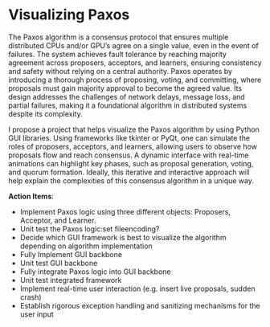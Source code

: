 # Visualizing Paxos

The Paxos algorithm is a consensus protocol that ensures multiple distributed CPUs and/or GPU’s agree on a single value, even in the event of failures. The system achieves fault tolerance by reaching majority agreement across proposers, acceptors, and learners, ensuring consistency and safety without relying on a central authority. Paxos operates by introducing a thorough process of proposing, voting, and committing, where proposals must gain majority approval to become the agreed value. Its design addresses the challenges of network delays, message loss, and partial failures, making it a foundational algorithm in distributed systems despite its complexity.

I propose a project that helps visualize the Paxos algorithm by using Python GUI libraries. Using frameworks like tkinter or PyQt, one can simulate the roles of proposers, acceptors, and learners, allowing users to observe how proposals flow and reach consensus. A dynamic interface with real-time animations can highlight key phases, such as proposal generation, voting, and quorum formation. Ideally, this iterative and interactive approach will help explain the complexities of this consensus algorithm in a unique way. 

**Action Items**:
- Implement Paxos logic using three different objects: Proposers, Acceptor, and Learner. 
- Unit test the Paxos logic:set fileencoding?
- Decide which GUI framework is best to visualize the algorithm depending on algorithm implementation
- Fully Implement GUI backbone
- Unit test GUI backbone
- Fully integrate Paxos logic into GUI backbone
- Unit test integrated framework
- Implement real-time user interaction (e.g. insert live proposals, sudden crash)
- Establish rigorous exception handling and sanitizing mechanisms for the user input


